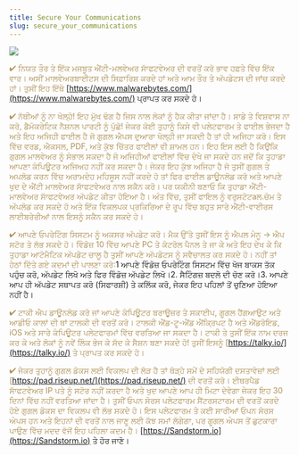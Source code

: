 ```yaml
---
title: Secure Your Communications
slug: secure_your_communications
---
```


![](/images/coverchap_9.jpg)




<span class="leadtip" style="color:#ae9055">✔ ਨਿਯਤ ਤੌਰ ਤੇ ਇੱਕ ਮਜਬੂਤ ਐਂਟੀ-ਮਲਵੇਅਰ ਸਾੱਫਟਵੇਅਰ ਦੀ ਵਰਤੋਂ ਕਰੋ ਭਾਵ ਹਫ਼ਤੇ ਵਿੱਚ ਇੱਕ ਵਾਰ। ਅਸੀਂ ਮਾਲਵੇਅਰਬਾਈਟਸ ਦੀ ਸਿਫ਼ਾਰਿਸ਼ ਕਰਦੇ ਹਾਂ ਅਤੇ ਆਮ ਤੌਰ ਤੇ ਅੱਪਡੇਟਸ ਦੀ ਜਾਂਚ ਕਰਦੇ ਹਾਂ। ਤੁਸੀਂ ਇਹ ਇੱਥੇ</span> [https://www.malwarebytes.com/](https://www.malwarebytes.com/) ਪ੍ਰਾਪਤ ਕਰ ਸਕਦੇ ਹੋ। 

<span class="leadtip" style="color:#ae9055">✔ ਨੱਥੀਆਂ ਨੂੰ ਨਾ ਖੋਲ੍ਹੋ! ਇਹ ਮੁੱਖ ਢੰਗ ਹੈ ਜਿਸ ਨਾਲ ਲੋਕਾਂ ਨੂੰ ਹੈਕ ਕੀਤਾ ਜਾਂਦਾ ਹੈ। ਸਾਡੇ ਤੇ ਵਿਸ਼ਵਾਸ ਨਾ ਕਰੋ, ਡੈਮੋਕਰੇਟਿਕ ਨੈਸ਼ਨਲ ਪਾਰਟੀ ਨੂੰ ਪੁੱਛੋ! ਜੇਕਰ ਕੋਈ ਤੁਹਾਨੂੰ ਕਿਸੇ ਵੀ ਪਲੇਟਫਾਰਮ ਤੇ ਫਾਈਲ ਭੇਜਦਾ ਹੈ ਅਤੇ ਇਹ ਅਜਿਹੀ ਫਾਈਲ ਹੈ ਜੋ ਗੁਗਲ ਐਪਸ ਦੁਆਰਾ ਖੋਲ੍ਹੀ ਜਾ ਸਕਦੀ ਹੈ ਤਾਂ ਹੀ ਅਜਿਹਾ ਕਰੋ। ਇਸ ਵਿੱਚ ਵਰਡ, ਐਕਸਲ, PDF, ਅਤੇ ਕੁੱਝ ਚਿੱਤਰ ਫਾਈਲਾਂ ਵੀ ਸ਼ਾਮਲ ਹਨ। ਇਹ ਇਸ ਲਈ ਹੈ ਕਿਉਂਕਿ ਗੁਗਲ ਮਾਲਵੇਅਰ ਨੂੰ ਸੰਭਾਲ ਸਕਦਾ ਹੈ ਜੋ ਅਜਿਹੀਆਂ ਫਾਈਲਾਂ ਵਿੱਚ ਦੇਖੇ ਜਾ ਸਕਦੇ ਹਨ ਜਦੋਂ ਕਿ ਤੁਹਾਡਾ ਆਪਣਾ ਕੰਪਿਊਟਰ ਅਜਿਅਹ ਨਹੀਂ ਕਰ ਸਕਦਾ ਹੈ। ਜੇਕਰ ਇਹ ਕੁੱਝ ਅਜਿਹਾ ਹੈ ਜੋ ਤੁਸੀਂ ਗੁਗਲ ਤੇ ਅਪਲੋਡ ਕਰਨ ਵਿੱਚ ਅਰਾਮਦੇਹ ਮਹਿਸੂਸ ਨਹੀਂ ਕਰਦੇ ਹੋ ਤਾਂ ਫਿਰ ਫਾਈਲ ਡਾਊਨਲੋਡ ਕਰੋ ਅਤੇ ਆਪਣੇ ਖੁਦ ਦੇ ਐਂਟੀ ਮਾਲਵੇਅਰ ਸਾੱਫਟਵੇਅਰ ਨਾਲ ਸਕੈਨ ਕਰੋ। ਪਰ ਯਕੀਨੀ ਬਣਾਓ ਕਿ ਤੁਹਾਡਾ ਐਂਟੀ-ਮਾਲਵੇਅਰ ਸਾੱਫਟਵੇਅਰ ਅੱਪਡੇਟ ਕੀਤਾ ਹੋਇਆ ਹੈ। ਅੰਤ ਵਿੱਚ, ਤੁਸੀਂ ਫਾਇਲ ਨੂੰ ਵਰੁਸਟੋਟaਲ.ਚੋਮ ਤੇ ਅੱਪਲੋਡ ਕਰ ਸਕਦੇ ਹੋ ਅਤੇ ਇੱਕ ਵਿਕਲਪਕ ਪ੍ਰਕਿਰਿਆ ਦੇ ਰੂਪ ਵਿੱਚ ਬਹੁਤ ਸਾਰੇ ਐਂਟੀ-ਵਾਈਰਸ ਲਾਈਬਰੇਰੀਆਂ ਨਾਲ ਇਸਨੂੰ ਸਕੈਨ ਕਰ ਸਕਦੇ ਹੋ। </span>

<span class="leadtip" style="color:#ae9055">✔ ਆਪਣੇ ਓਪਰੇਟਿੰਗ ਸਿਸਟਮ ਨੂੰ ਅਕਸਰ ਅੱਪਡੇਟ ਕਰੋ। ਮੈਕ ਉੱਤੇ ਤੁਸੀਂ ਇਸ ਨੂੰ ਐਪਲ ਮੇਨੂ → ਐਪ ਸਟੋਰ ਤੇ ਲੱਭ ਸਕਦੇ ਹੋ। ਵਿੰਡੋਜ਼ 10 ਵਿੱਚ ਆਪਣੇ PC ਤੇ ਕੰਟਰੋਲ ਪੈਨਲ ਤੇ ਜਾ ਕੇ ਅਤੇ ਇਹ ਦੇਖ ਕੇ ਕਿ ਤੁਹਾਡਾ ਆਟੋਮੈਟਿਕ ਅੱਪਡੇਟ ਚਾਲੂ ਹੈ ਤੁਸੀਂ ਆਪਣੇ ਅੱਪਡੇਟਸ ਨੂੰ ਸਵੈਚਾਲਤ ਕਰ ਸਕਦੇ ਹੋ। ਨਹੀਂ ਤਾਂ ਹੇਠਾਂ ਦਿੱਤੇ ਗਏ ਕਦਮਾਂ ਦੀ ਪਾਲਣਾ ਕਰੋ:</span>1 ਆਪਣੇ ਵਿੰਡੋਜ਼ ਓਪਰੇਟਿੰਗ ਸਿਸਟਮ ਵਿੱਚ ਖੋਜ ਬਾਕਸ ਤੱਕ ਪਹੁੰਚ ਕਰੋ, ਅੱਪਡੇਟ ਲਿਖੋ ਅਤੇ ਫਿਰ ਵਿੰਡੋਜ਼ ਅੱਪਡੇਟ ਲਿਖੋ।2. ਸੈਟਿੰਗਜ਼ ਬਦਲੋ ਦੀ ਚੋਣ ਕਰੋ।3. ਆਪਣੇ ਆਪ ਹੀ ਅੱਪਡੇਟ ਸਥਾਪਤ ਕਰੋ (ਸਿਫਾਰਸ਼ੀ) ਤੇ ਕਲਿੱਕ ਕਰੋ, ਜੇਕਰ ਇਹ ਪਹਿਲਾਂ ਤੋਂ ਚੁਣਿਆ ਹੋਇਆ ਨਹੀਂ ਹੈ।




<span class="leadtip" style="color:#ae9055">✔ ਟਾਕੀ ਐਪ ਡਾਊਨਲੋਡ ਕਰੋ ਜਾਂ ਆਪਣੇ ਕੰਪਿਊਟਰ ਬਰਾਊਜ਼ਰ ਤੇ ਸਕਾਈਪ, ਗੂਗਲ ਹੈਂਗਆਉਟ ਅਤੇ ਆਡੀਓ ਕਾਲਾਂ ਦੀ ਥਾਂ ਟਾਲਕੀ ਦੀ ਵਰਤੋਂ ਕਰੋ। ਟਾਲਕੀ ਐਂਡ-ਟੂ-ਐਂਡ ਐਂਕ੍ਰਿਪਟ ਹੈ ਅਤੇ ਐਂਡਰੋਇਡ, iOS ਅਤੇ ਸਾਰੇ ਕੰਪਿਊਟਰ ਪਲੇਟਫਾਰਮਾਂ ਵਿੱਚ ਵਰਤਿਆ ਜਾ ਸਕਦਾ ਹੈ। ਟਾਕੀ ਤੇ ਤੁਸੀਂ ਇੱਕ ਨਾਮ ਦਰਜ ਕਰ ਕੇ ਅਤੇ ਲੋਕਾਂ ਨੂੰ ਨਵੇਂ ਲਿੰਕ ਭੇਜ ਕੇ ਸੱਦ ਕੇ ਸੈਸ਼ਨ ਬਣਾ ਸਕਦੇ ਹੋ! ਤੁਸੀਂ ਇਸਨੂੰ [https://talky.io/](https://talky.io/) ਤੇ ਪ੍ਰਾਪਤ ਕਰ ਸਕਦੇ ਹੋ।</span>

<span class="leadtip" style="color:#ae9055">✔ ਜੇਕਰ ਤੁਹਾਨੂੰ ਗੁਗਲ ਡੋਕਸ ਲਈ ਵਿਕਲਪ ਦੀ ਲੋੜ ਹੈ ਤਾਂ ਥੋੜ੍ਹੇ ਸਮੇਂ ਦੇ ਸਹਿਯੋਗੀ ਦਸਤਾਵੇਜ਼ਾਂ ਲਈ [https://pad.riseup.net/](https://pad.riseup.net/) ਦੀ ਵਰਤੋਂ ਕਰੋ। ਈਥਰਪੈਡ ਸਾੱਫਟਵੇਅਰ IP ਪਤੇ ਨੂੰ ਸਟੋਰ ਨਹੀਂ ਕਰਦਾ ਹੈ ਅਤੇ ਖੁਦ ਆਪਣੇ ਆਪ ਹੀ ਮਿਟਾ ਦੇਵੇਗਾ ਜੇਕਰ ਇਹ 30 ਦਿਨਾਂ ਵਿੱਚ ਨਹੀਂ ਵਰਤਿਆ ਜਾਂਦਾ ਹੈ। ਤੁਸੀਂ ਓਪਨ ਸੋਰਸ ਪਲੇਟਫਾਰਮ ਸੈਂਟਰਸਟਾਰਮ ਦੀ ਵਰਤੋਂ ਕਰਦੇ ਹੋਏ ਗੁਗਲ ਡੋਕਸ ਦਾ ਵਿਕਲਪ ਵੀ ਲੱਭ ਸਕਦੇ ਹੋ। ਇਸ ਪਲੇਟਫਾਰਮ ਤੇ ਕਈ ਸਾਰੀਆਂ ਓਪਨ ਸੋਰਸ ਅੇਪਸ ਹਨ ਅਤੇ ਇਹਨਾਂ ਦੀ ਵਰਤੋਂ ਨਾਲ ਜਾਣੂ ਲਈ ਕੱਝ ਸਮਾਂ ਲੱਗੇਗਾ, ਪਰ ਗੂਗਲ ਅੇਪਸ ਤੋਂ ਛੁਟਕਾਰਾ ਪਾਉਣ ਵਿੱਚ ਮਦਦ ਵੱਜੋਂ ਇਹ ਪਹਿਲਾ ਕਦਮ ਹੈ।</span> [https://Sandstorm.io](https://Sandstorm.io) ਤੇ ਹੋਰ ਜਾਣੋ।
